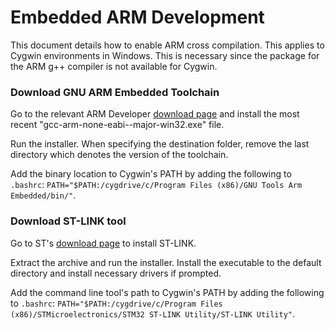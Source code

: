 # Embedded ARM Development

This document details how to enable ARM cross compilation. This applies to
Cygwin environments in Windows. This is necessary since the package for the ARM
g++ compiler is not available for Cygwin.

### Download GNU ARM Embedded Toolchain

Go to the relevant ARM Developer [download page](https://developer.arm.com/tools-and-software/open-source-software/developer-tools/gnu-toolchain/gnu-rm/downloads) and install
the most recent "gcc-arm-none-eabi-<date>-major-win32.exe" file.

Run the installer. When specifying the destination folder, remove the
last directory which denotes the version of the toolchain.

Add the binary location to Cygwin's PATH by adding the following to `.bashrc`:
`PATH="$PATH:/cygdrive/c/Program Files (x86)/GNU Tools Arm Embedded/bin/"`.

### Download ST-LINK tool

Go to ST's [download page](https://www.st.com/en/development-tools/stsw-link004.html) to install ST-LINK.

Extract the archive and run the installer. Install the executable to the default
directory and install necessary drivers if prompted.

Add the command line tool's path to Cygwin's PATH by adding the following to `.bashrc`:
`PATH="$PATH:/cygdrive/c/Program Files (x86)/STMicroelectronics/STM32 ST-LINK Utility/ST-LINK Utility"`.
